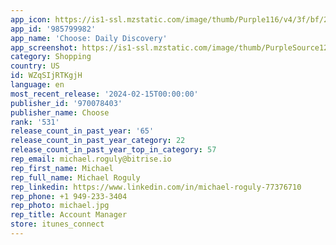 ```yaml
---
app_icon: https://is1-ssl.mzstatic.com/image/thumb/Purple116/v4/3f/bf/21/3fbf218d-dedb-c0e0-7f10-1f12ff83899f/AppIcon-prod-0-0-1x_U007emarketing-0-7-0-85-220.png/1024x1024bb.png
app_id: '985799982'
app_name: 'Choose: Daily Discovery'
app_screenshot: https://is1-ssl.mzstatic.com/image/thumb/PurpleSource126/v4/0b/14/03/0b140348-f956-9188-43f7-31d26855a51c/560d46b4-810b-4237-90e6-e3862439990a_0_APP_IPHONE_65_0.jpg/1242x2688bb.png
category: Shopping
country: US
id: WZqSIjRTKgjH
language: en
most_recent_release: '2024-02-15T00:00:00'
publisher_id: '970078403'
publisher_name: Choose
rank: '531'
release_count_in_past_year: '65'
release_count_in_past_year_category: 22
release_count_in_past_year_top_in_category: 57
rep_email: michael.roguly@bitrise.io
rep_first_name: Michael
rep_full_name: Michael Roguly
rep_linkedin: https://www.linkedin.com/in/michael-roguly-77376710
rep_phone: +1 949-233-3404
rep_photo: michael.jpg
rep_title: Account Manager
store: itunes_connect
---
```


